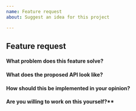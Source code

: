 ```yaml
---
name: Feature request
about: Suggest an idea for this project

---
```


<!-- Based on https://github.com/vuejs/vuepress/blob/master/.github/ISSUE_TEMPLATE/feature_request.md --
<!-- Please don't delete this template or we'll close your issue -->
<!-- Before creating an issue please make sure you are using the latest version of Statusfy. -->

## Feature request

<!-- Issues which contain support requests will be closed. -->

#### What problem does this feature solve?

#### What does the proposed API look like?

#### How should this be implemented in your opinion?

#### Are you willing to work on this yourself?**
